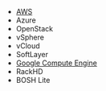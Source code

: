 
- [AWS](http://bosh.io/docs)
- Azure
- OpenStack
- vSphere
- vCloud
- SoftLayer
- [Google Compute Engine](https://cloud.google.com/solutions/cloud-foundry-on-gcp)
- RackHD
- BOSH Lite
